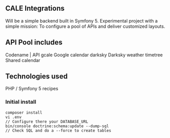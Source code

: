 ## CALE Integrations

Will be a simple backend built in Symfony 5.
Experimental project with a simple mission: 
To configure a pool of APIs and deliver customized layouts.

## API Pool includes

Codename | API
gcale      Google calendar
darksky    Darksky weather
timetree   Shared calendar

## Technologies used

PHP / Symfony 5 recipes 

### Initial install 

    composer install 
    vi .env
    // Configure there your DATABASE_URL
    bin/console doctrine:schema:update --dump-sql
    // Check SQL and do a --force to create tables
